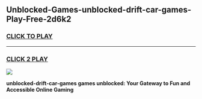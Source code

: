 
## Unblocked-Games-unblocked-drift-car-games-Play-Free-2d6k2
<h3>
<a href="https://premium76.site?title=unblocked-drift-car-games&ref=20A">CLICK TO PLAY</a></h3>
<hr>

<h3>
<a href="https://premium76.site?title=unblocked-drift-car-games&ref=20A">CLICK 2 PLAY</a>
  
</h3>

<a href="https://premium76.site?title=unblocked-drift-car-games&ref=20A"><img src="https://clearcache.store/games.png"></a>


**unblocked-drift-car-games games unblocked: Your Gateway to Fun and Accessible Online Gaming**
